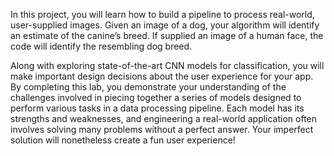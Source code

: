 In this project, you will learn how to build a pipeline to process real-world, user-supplied images. Given an image of a dog, your 
algorithm will identify an estimate of the canine’s breed. If supplied an image of a human face, the code will identify the resembling 
dog breed.

Along with exploring state-of-the-art CNN models for classification, you will make important design decisions about the user experience 
for your app. By completing this lab, you demonstrate your understanding of the challenges involved in piecing together a series of models 
designed to perform various tasks in a data processing pipeline. Each model has its strengths and weaknesses, and engineering a real-world application often involves solving many problems without a perfect answer. Your imperfect solution will nonetheless create a fun user experience!
